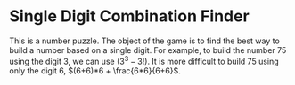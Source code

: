 # Single Digit Combination Finder

This is a number puzzle.
The object of the game is to find the best way to build a number based on a single digit.
For example, to build the number $75$ using the digit $3$, we can use $(3^3 - 3!)$.
It is more difficult to build $75$ using only the digit $6$, $(6+6)*6 + \frac{6*6}{6+6}$.
